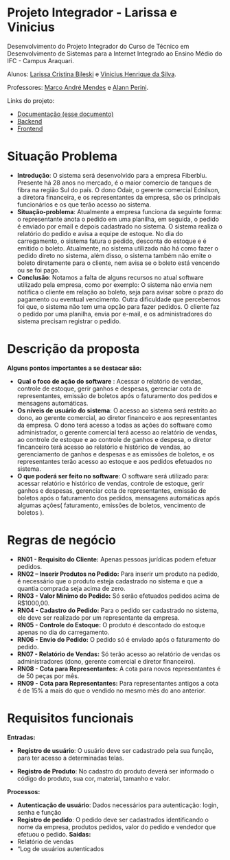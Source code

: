 <!-- # H1
1. Lista
# H2
**Negrito**
- Tópicos -->

# Projeto Integrador - Larissa e Vinicius

Desenvolvimento do Projeto Integrador do Curso de Técnico em Desenvolvimento de Sistemas para a Internet Integrado ao Ensino Médio do IFC - Campus Araquari.

Alunos: [Larissa Cristina Bileski](github.com/larissabileski) e [Vinicius Henrique da Silva](github.com/viniihds). 

Professores: [Marco André Mendes](github.com/marcoandre) e [Alann Perini](https://github.com/AlannKPerini).

Links do projeto:

-   [Documentação (esse documento)]()
-   [Backend]()
-   [Frontend]()

<!-- # Modelos de Sistemas

## 1- Ponto de Vendas (PDV)

**Gerenciamento de vendas para uma padaria**

O nosso cliente, Sr. Genival, tem uma padaria de bairro chamada padaria Pão Genial e, devido a qualidade de seus produtos, ela está crescendo rapidamente. Recentemente, ele contratou mais funcionários para atendimento, caixa, panificação, etc.
Assim, atualmente, ele consegue concentrar seus esforços para melhorar a gestão da padaria. Para isso, ele quer instalar um sistema de controle de vendas que permita ao caixa lançar as vendas realizadas. Como sua intenção
é melhorar a gestão do negócio, é muito importante que ele consiga ter
relatórios, como por exemplo, de vendas.-->

# Situação Problema

-   **Introdução**: O sistema será desenvolvido para a empresa Fiberblu. Presente há 28 anos no mercado, é o maior comercio de tanques de fibra na região Sul do país. O dono Odair, o gerente comercial Ednilson, a diretora financeira, e os representantes da empresa, são os principais funcionários e os que terão acesso ao sistema.
-   **Situação-problema**: Atualmente a empresa funciona da seguinte forma: o representante anota o pedido em uma planilha, em seguida, o pedido é enviado por email e depois cadastrado no sistema. O sistema realiza o relatório do pedido e avisa a equipe de estoque. No dia do carregamento, o sistema fatura o pedido, desconta do estoque e é emitido o boleto. Atualmente, no sistema utilizado não há como fazer o pedido direto no sistema, além disso, o sistema também não emite o boleto diretamente para o cliente, nem avisa se o boleto está vencendo ou se foi pago.
-   **Conclusão**: Notamos a falta de alguns recursos no atual software utilizado pela empresa, como por exemplo: O sistema não envia nem notifica o cliente em relação ao boleto, seja para avisar sobre o prazo do pagamento ou eventual vencimento. Outra dificuldade que percebemos foi que, o sistema não tem uma opção para fazer pedidos. O cliente faz o pedido por uma planilha, envia por e-mail, e os administradores do sistema precisam registrar o pedido.

# Descrição da proposta

**Alguns pontos importantes a se destacar são:**

-   **Qual o foco de ação do software** : Acessar o relatório de vendas, controle de estoque, gerir ganhos e despesas, gerenciar cota de representantes, emissão de boletos após o faturamento dos pedidos e mensagens automáticas.
-   **Os níveis de usuário do sistema**: O acesso ao sistema será restrito ao dono, ao gerente comercial, ao diretor financeiro e aos representantes da empresa. O dono terá acesso a todas as ações do software como administrador, o gerente comercial terá acesso ao relatório de vendas, ao controle de estoque e ao controle de ganhos e despesa, o diretor fincanceiro terá acesso ao relatório e histórico de vendas, ao gerenciamento de ganhos e despesas e as emissões de boletos, e os representantes terão acesso ao estoque e aos pedidos efetuados no sistema.
-   **O que poderá ser feito no software**: O software será utilizado para: acessar relatório e histórico de vendas, controle de estoque, gerir ganhos e despesas, gerenciar cota de representantes, emissão de boletos após o faturamento dos pedidos, mensagens automáticas após algumas ações( faturamento, emissões de boletos, vencimento de boletos ).

# Regras de negócio
- **RN01 - Requisito do Cliente:** Apenas pessoas jurídicas podem efetuar pedidos.
- **RN02 – Inserir Produtos no Pedido:** Para inserir um produto na pedido, é necessário que o produto esteja cadastrado no sistema e que a quantia comprada seja acima de zero.
- **RN03 - Valor Minimo do Pedido:** Só serão efetuados pedidos acima de R$1000,00.
- **RN04 - Cadastro do Pedido:** Para o pedido ser cadastrado no sistema, ele deve ser realizado por um representante da empresa.
- **RN05 - Controle do Estoque:** O produto é descontado do estoque apenas no dia do carregamento.
- **RN06 - Envio do Pedido:** O pedido só é enviado após o faturamento do pedido.
- **RN07 - Relatório de Vendas:** Só terão acesso ao relatório de vendas os administradores (dono, gerente comercial e diretor financeiro).
- **RN08 - Cota para Representantes:** A cota para novos representantes é de 50 peças por mês.
- **RN09 - Cota para Representantes:** Para representantes antigos a cota é de 15% a mais do que o vendido no mesmo mês do ano anterior.

<!-- 
- **RN07 – Impressão de Orçamento:** Com as informações do
orçamento registradas, a atendente deve imprimir o orçamento e
repassar ao cliente para aprovação, e caso o cliente aprovar, a atendente deve solicitar a sua assinatura para aprovar a execução do serviço.
- -->

# Requisitos funcionais

**Entradas:**
- **Registro de usuário**: O usuário deve ser cadastrado pela sua função, para ter acesso a determinadas telas.

- **Registro de Produto**: No cadastro do produto deverá ser informado o código do produto, sua cor, material, tamanho e valor.

**Processos:**
- **Autenticação de usuário**: Dados necessários para autenticação: login, senha e função
- **Registro de pedido**: O pedido deve ser cadastrados identificando o nome da empresa, produtos pedidos, valor do pedido e vendedor que efetuou o pedido.
**Saidas:**
- Relatório de vendas
- “Log de usuários autenticados
<!-- 
- **R.F. 01 - Autenticação de usuário:** tem como propósito autenticar o acesso ao sistema, verificando se o usuário pode acessá-lo e, caso possa, o direcionando
para a página principal de seu perfil de acesso. 
  - **Dados necessários:** login, senha, nível de permissão. 
  - **Usuários:** todos os níveis de usuário.-->
  